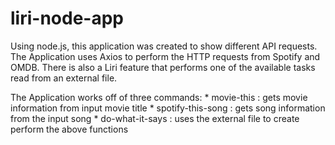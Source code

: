 # liri-node-app

Using node.js, this application was created to show different API requests.
The Application uses Axios to perform the HTTP requests from Spotify and OMDB.
There is also a Liri feature that performs one of the available tasks read from
an external file.

The Application works off of three commands:
    * movie-this : gets movie information from input movie title
    * spotify-this-song : gets song information from the input song
    * do-what-it-says : uses the external file to create perform the above functions

